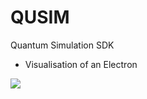 # QUSIM

Quantum Simulation SDK

- Visualisation of an Electron 


[![](http://img.youtube.com/vi/p7bzE1E5PMY/0.jpg)](http://www.youtube.com/watch?v=p7bzE1E5PMY "")
